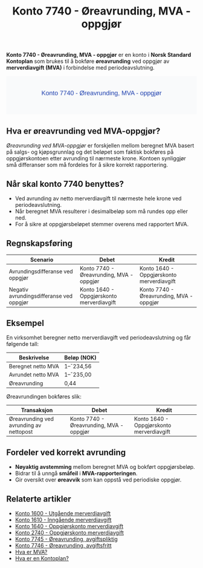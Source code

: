 ﻿---
title: "Konto 7740 - Øreavrunding, MVA - oppgjør"
seoTitle: "7740-oreavrunding-mva-oppgjor"
meta_description: '**Konto 7740 - Øreavrunding, MVA - oppgjør** er en konto i **Norsk Standard Kontoplan** som brukes til å bokføre **øreavrunding** ved oppgjør av **merverd...'
slug: 7740-oreavrunding-mva-oppgjor
type: blog
layout: pages/single
---

**Konto 7740 - Øreavrunding, MVA - oppgjør** er en konto i **Norsk Standard Kontoplan** som brukes til å bokføre **øreavrunding** ved oppgjør av **merverdiavgift (MVA)** i forbindelse med periodeavslutning.

![Illustrasjon av konto 7740 Øreavrunding, MVA - oppgjør](7740-oreavrunding-mva-oppgjor-image.svg)

## Hva er øreavrunding ved MVA-oppgjør?

*Øreavrunding ved MVA-oppgjør* er forskjellen mellom beregnet MVA basert på salgs- og kjøpsgrunnlag og det beløpet som faktisk bokføres på oppgjørskontoen etter avrunding til nærmeste krone. Kontoen synliggjør små differanser som må fordeles for å sikre korrekt rapportering.

## Når skal konto 7740 benyttes?

* Ved avrunding av netto merverdiavgift til nærmeste hele krone ved periodeavslutning.
* Når beregnet MVA resulterer i desimalbeløp som må rundes opp eller ned.
* For å sikre at oppgjørsbeløpet stemmer overens med rapportert MVA.

## Regnskapsføring

| Scenario                             | Debet                                   | Kredit                                   |
|--------------------------------------|-----------------------------------------|------------------------------------------|
| Avrundingsdifferanse ved oppgjør     | Konto 7740 - Øreavrunding, MVA - oppgjør | Konto 1640 - Oppgjørskonto merverdiavgift |
| Negativ avrundingsdifferanse ved oppgjør | Konto 1640 - Oppgjørskonto merverdiavgift | Konto 7740 - Øreavrunding, MVA - oppgjør |

## Eksempel

En virksomhet beregner netto merverdiavgift ved periodeavslutning og får følgende tall:

| Beskrivelse                 | Beløp (NOK) |
|-----------------------------|-------------|
| Beregnet netto MVA          | 1–¯234,56    |
| Avrundet netto MVA          | 1–¯235,00    |
| Øreavrunding                | 0,44        |

Øreavrundingen bokføres slik:

| Transaksjon                                  | Debet                                   | Kredit                                   |
|----------------------------------------------|-----------------------------------------|------------------------------------------|
| Øreavrunding ved avrunding av nettopost     | Konto 7740 - Øreavrunding, MVA - oppgjør | Konto 1640 - Oppgjørskonto merverdiavgift |

## Fordeler ved korrekt avrunding

* **Nøyaktig avstemming** mellom beregnet MVA og bokført oppgjørsbeløp.
* Bidrar til å unngå **småfeil** i **MVA-rapporteringen**.
* Gir oversikt over **øreavvik** som kan oppstå ved periodiske oppgjør.

## Relaterte artikler

* [Konto 1600 - Utgående merverdiavgift](/blogs/kontoplan/1600-utgaende-merverdiavgift "Konto 1600 - Utgående merverdiavgift")
* [Konto 1610 - Inngående merverdiavgift](/blogs/kontoplan/1610-inngaaende-merverdiavgift "Konto 1610 - Inngående merverdiavgift")
* [Konto 1640 - Oppgjørskonto merverdiavgift](/blogs/kontoplan/1640-oppgjorskonto-merverdiavgift "Konto 1640 - Oppgjørskonto merverdiavgift")
* [Konto 2740 - Oppgjørskonto merverdiavgift](/blogs/kontoplan/2740-oppgjorskonto-merverdiavgift "Konto 2740 - Oppgjørskonto merverdiavgift")
* [Konto 7745 - Øreavrunding, avgiftspliktig](/blogs/kontoplan/7745-oreavrunding-avgiftspliktig "Konto 7745 - Øreavrunding, avgiftspliktig")
* [Konto 7746 - Øreavrunding, avgiftsfritt](/blogs/kontoplan/7746-oreavrunding-avgiftsfritt "Konto 7746 - Øreavrunding, avgiftsfritt")
* [Hva er MVA?](/blogs/regnskap/hva-er-moms-mva "Hva er MVA? MVA-regnskapsføring og merverdiavgift")
* [Hva er en Kontoplan?](/blogs/regnskap/hva-er-kontoplan "Hva er en Kontoplan? Komplett Guide til Kontoplaner i Norsk Regnskap")






